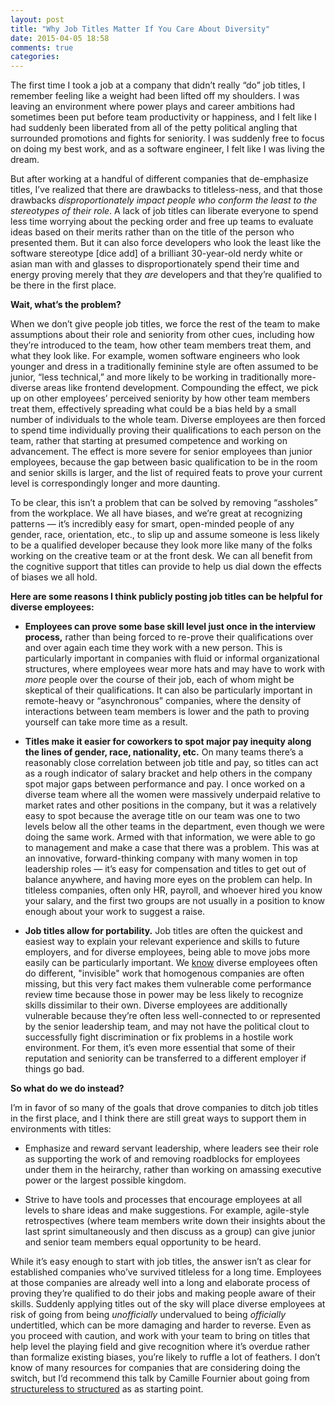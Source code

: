 ```yaml
---
layout: post
title: "Why Job Titles Matter If You Care About Diversity"
date: 2015-04-05 18:58
comments: true
categories: 
---
```


The first time I took a job at a company that didn’t really “do” job titles, I remember feeling like a weight had been lifted off my shoulders. I was leaving an environment where power plays and career ambitions had sometimes been put before team productivity or happiness, and I felt like I had suddenly been liberated from all of the petty political angling that surrounded promotions and fights for seniority. I was suddenly free to focus on doing my best work, and as a software engineer, I felt like I was living the dream.

But after working at a handful of different companies that de-emphasize titles, I’ve realized that there are drawbacks to titleless-ness, and that those drawbacks *disproportionately impact people who conform the least to the stereotypes of their role*. A lack of job titles can liberate everyone to spend less time worrying about the pecking order and free up teams to evaluate ideas based on their merits rather than on the title of the person who presented them. But it can also force developers who look the least like the software stereotype [dice add] of a brilliant 30-year-old nerdy white or asian man with and glasses to disproportionately spend their time and energy proving merely that they *are* developers and that they’re qualified to be there in the first place.

**Wait, what’s the problem?**

When we don’t give people job titles, we force the rest of the team to make assumptions about their role and seniority from other cues, including how they’re introduced to the team, how other team members treat them, and what they look like. For example, women software engineers who look younger and dress in a traditionally feminine style are often assumed to be junior, “less technical,” and more likely to be working in traditionally more-diverse areas like frontend development. Compounding the effect, we pick up on other employees’ perceived seniority by how other team members treat them, effectively spreading what could be a bias held by a small number of individuals to the whole team. Diverse employees are then forced to spend time individually proving their qualifications to each person on the team, rather that starting at presumed competence and working on advancement. The effect is more severe for senior employees than junior employees, because the gap between basic qualification to be in the room and senior skills is larger, and the list of required feats to prove your current level is correspondingly longer and more daunting.

To be clear, this isn’t a problem that can be solved by removing “assholes” from the workplace. We all have biases, and we’re great at recognizing patterns — it’s incredibly easy for smart, open-minded people of any gender, race, orientation, etc., to slip up and assume someone is less likely to be a qualified developer because they look more like many of the folks working on the creative team or at the front desk. We can all benefit from the cognitive support that titles can provide to help us dial down the effects of biases we all hold.

**Here are some reasons I think publicly posting job titles can be helpful for diverse employees:**

- **Employees can prove some base skill level just once in the interview process,** rather than being forced to re-prove their qualifications over and over again each time they work with a new person. This is particularly important in companies with fluid or informal organizational structures, where employees wear more hats and may have to work with *more* people over the course of their job, each of whom might be skeptical of their qualifications. It can also be particularly important in remote-heavy or “asynchronous” companies, where the density of interactions between team members is lower and the path to proving yourself can take more time as a result.

- **Titles make it easier for coworkers to spot major pay inequity along the lines of gender, race, nationality, etc.** On many teams there’s a reasonably close correlation between job title and pay, so titles can act as a rough indicator of salary bracket and help others in the company spot major gaps between performance and pay. I once worked on a diverse team where all the women were massively underpaid relative to market rates and other positions in the company, but it was a relatively easy to spot because the average title on our team was one to two levels below all the other teams in the department, even though we were doing the same work. Armed with that information, we were able to go to management and make a case that there was a problem. This was at an innovative, forward-thinking company with many women in top leadership roles — it’s easy for compensation and titles to get out of balance anywhere, and having more eyes on the problem can help. In titleless companies, often only HR, payroll, and whoever hired you know your salary, and the first two groups are not usually in a position to know enough about your work to suggest a raise.

- **Job titles allow for portability.** Job titles are often the quickest and easiest way to explain your relevant experience and skills to future employers, and for diverse employees, being able to move jobs more easily can be particularly important. We [know](https://mitpress.mit.edu/books/disappearing-acts) diverse employees often do different, "invisible" work that homogenous companies are often missing, but this very fact makes them vulnerable come performance review time because those in power may be less likely to recognize skills dissimilar to their own. Diverse employees are additionally vulnerable because they’re often less well-connected to or represented by the senior leadership team, and may not have the political clout to successfully fight discrimination or fix problems in a hostile work environment. For them, it’s even more essential that some of their reputation and seniority can be transferred to a different employer if things go bad.

**So what do we do instead?**

I’m in favor of so many of the goals that drove companies to ditch job titles in the first place, and I think there are still great ways to support them in environments with titles:

- Emphasize and reward servant leadership, where leaders see their role as supporting the work of and removing roadblocks for employees under them in the heirarchy, rather than working on amassing executive power or the largest possible kingdom.

- Strive to have tools and processes that encourage employees at all levels to share ideas and make suggestions. For example, agile-style retrospectives (where team members write down their insights about the last sprint simultaneously and then discuss as a group) can give junior and senior team members equal opportunity to be heard.

While it’s easy enough to start with job titles, the answer isn’t as clear for established companies who’ve survived titleless for a long time. Employees at those companies are already well into a long and elaborate process of proving they’re qualified to do their jobs and making people aware of their skills. Suddenly applying titles out of the sky will place diverse employees at risk of going from being *unofficially* undervalued to being *officially* undertitled, which can be more damaging and harder to reverse. Even as you proceed with caution, and work with your team to bring on titles that help level the playing field and give recognition where it’s overdue rather than formalize existing biases, you’re likely to ruffle a lot of feathers. I don’t know of many resources for companies that are considering doing the switch, but I’d recommend this talk by Camille Fournier about going from [structureless to structured](http://www.slideshare.net/CamilleFournier1/how-to-go-from-structureless-to-structured-without-losing-your-vibe) as as starting point.
